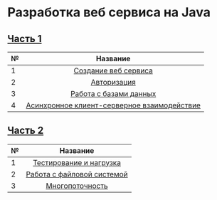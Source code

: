 # Разработка веб сервиса на Java

## [Часть 1](https://stepik.org/course/146/)

| № |                        Название                         |
|---|:-------------------------------------------------------:|
| 1 |            [Создание веб сервиса](module_1)             |
| 2 |                 [Авторизация](module_2)                 |
| 3 |           [Работа с базами данных](module_3)            |
| 4 | [Асинхронное клиент-серверное взаимодействие](module_4) |

## [Часть 2](https://stepik.org/course/186/)

| № |                       Название                       |
|---|:----------------------------------------------------:|
| 1 |         [Тестирование и нагрузка](module_5)          |
| 2 |        [Работа с файловой системой](module_6)        |
| 3 |             [Многопоточность](module_7)              |